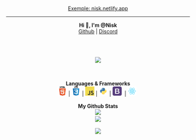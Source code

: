 <p align='center'>
  <a href="https://nisk.netlify.app/" target="_Blank">Exemple: nisk.netlify.app</a>
</p>
<hr>
<p align='center'>
  <b>Hi 👋, I'm @Nisk</b><br>
  <a href="https://github.com/Kustins">Github</a> |
  <a href="https://discord.com/invite/fXe3BZy7qg">Discord</a>
</p>
<br>
<p align="center"><br>
  <a href="https://github.com/Kustins">
    <img src="https://lanyard-profile-readme.vercel.app/api/576422773694660608"/>
	</a>
</p>
<br>
<p align="center">
	<b>Languages & Frameworks</b>
	<br>
	<code><img height="25" src="https://raw.githubusercontent.com/github/explore/80688e429a7d4ef2fca1e82350fe8e3517d3494d/topics/html/html.png"></code>&nbsp;|
	<code><img height="25" src="https://raw.githubusercontent.com/github/explore/80688e429a7d4ef2fca1e82350fe8e3517d3494d/topics/css/css.png"></code>&nbsp;|
  	<code><img height="25" src="https://raw.githubusercontent.com/github/explore/80688e429a7d4ef2fca1e82350fe8e3517d3494d/topics/javascript/javascript.png"></code>&nbsp;|
	<code><img height="25" src="https://raw.githubusercontent.com/github/explore/80688e429a7d4ef2fca1e82350fe8e3517d3494d/topics/python/python.png"></code>&nbsp;|
	<code><img height="25" src="https://raw.githubusercontent.com/github/explore/80688e429a7d4ef2fca1e82350fe8e3517d3494d/topics/bootstrap/bootstrap.png"></code>&nbsp; |
	<code><img height="25" src="https://raw.githubusercontent.com/github/explore/80688e429a7d4ef2fca1e82350fe8e3517d3494d/topics/react/react.png"></code>&nbsp;
	<br><br>
	<b>My Github Stats</b><br>
	<img src="https://github-readme-stats.vercel.app/api?username=Kustins&include_all_commits=true&show_icons=true&hide_border=true&hide_title=true&count_private=true&theme=dark">
	<br>
	<img src="https://github-readme-stats.vercel.app/api/top-langs/?username=Kustins&layout=compact&count_private=true&langs_count=8&hide_border=true&theme=dark">
</p>
<p align='center'>
	<img src='https://komarev.com/ghpvc/?username=Kustins&color=FAC151'>
</p>

